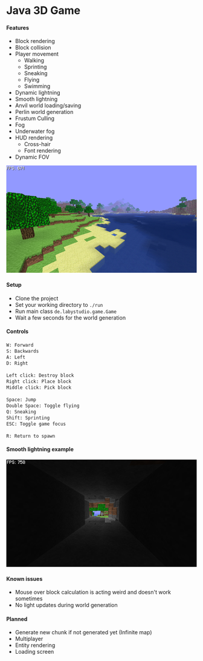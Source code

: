 # Java 3D Game

#### Features
- Block rendering
- Block collision
- Player movement
    - Walking
    - Sprinting
    - Sneaking
    - Flying
    - Swimming
- Dynamic lightning
- Smooth lightning
- Anvil world loading/saving
- Perlin world generation
- Frustum Culling
- Fog
- Underwater fog
- HUD rendering
    - Cross-hair
    - Font rendering
- Dynamic FOV

![Ingame](.artwork/ingame.png)

#### Setup
- Clone the project
- Set your working directory to ``./run``
- Run main class ``de.labystudio.game.Game``
- Wait a few seconds for the world generation

#### Controls
```
W: Forward
S: Backwards
A: Left
D: Right

Left click: Destroy block
Right click: Place block
Middle click: Pick block

Space: Jump
Double Space: Toggle flying
Q: Sneaking
Shift: Sprinting
ESC: Toggle game focus

R: Return to spawn
```

#### Smooth lightning example
![Smooth Lightning](.artwork/smooth_lightning.png)

#### Known issues
- Mouse over block calculation is acting weird and doesn't work sometimes
- No light updates during world generation

#### Planned
- Generate new chunk if not generated yet (Infinite map)
- Multiplayer
- Entity rendering
- Loading screen